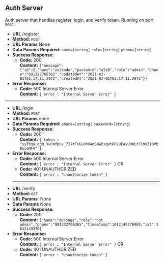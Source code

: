 **Auth Server**
----
Auth server that handles register, login, and verify token. Running on port `9081`

* **URL**
  /register
* **Method:**
  `POST`
*  **URL Params**
    None
* **Data Params**
   **Required:**
   `name=[string]`
   `role=[string]`
   `phone=[string]`
* **Success Response:**
  * **Code:** 200 <br />
    **Content:** `{"message":{"id":2,"name":"zulkoda","password":"q5iD","role":"admin","phone":"081322766362","updatedAt":"2021-02-01T03:17:11.297Z","createdAt":"2021-02-01T03:17:11.297Z"}}`
* **Error Response:**
  * **Code:** 500 Internal Server Error <br />
    **Content:** `{ error : "Internal Server Error" }`
----
* **URL**
  /login
* **Method:**
  `POST`
*  **URL Params**
    none
* **Data Params**
   **Required:**
   `phone=[string]`
   `password=[string]`
* **Success Response:**
  * **Code:** 200 <br />
    **Content:** `{ token : "syTbgH_egD_YwJofpuv_7I7tTvGu0hKAqO9wbsqvtHFVUEavUUmLrF1byZIOVb8sceMFA" }`
* **Error Response:**
  * **Code:** 500 Internal Server Error <br />
    **Content:** `{ error : "Internal Server Error" }`
  OR
  * **Code:** 401 UNAUTHORIZED <br />
    **Content:** `{ error : "unauthorize token" }`
   ----
* **URL**
  /verify
* **Method:**
  `GET`
*  **URL Params**`
  None
* **Data Params**
  None
* **Success Response:**
  * **Code:** 200 <br />
    **Content:** `{"name":"zuronga","role":"not admin","phone":"081322766365","timestamp":1612149376969,"iat":1612149376}`
* **Error Response:**
  * **Code:** 500 Internal Server Error <br />
    **Content:** `{ error : "Internal Server Error" }`
  OR
  * **Code:** 401 UNAUTHORIZED <br />
    **Content:** `{ error : "unauthorize token" }`
  
